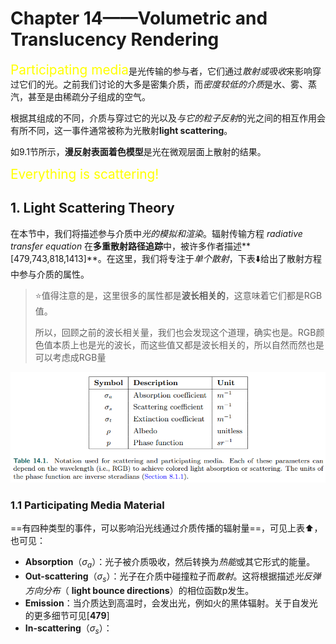 # Chapter 14——Volumetric and Translucency Rendering

<span style="color:yellow;font-size:1.3rem">Participating media</span>是光传输的参与者，它们通过*散射或吸收*来影响穿过它们的光。之前我们讨论的大多是密集介质，而*密度较低的介质*是水、雾、蒸汽，甚至是由稀疏分子组成的空气。

根据其组成的不同，介质与穿过它的光以及*与它的粒子反射*的光之间的相互作用会有所不同，这一事件通常被称为光散射**light scattering**。

如9.1节所示，**漫反射表面着色模型**是光在微观层面上散射的结果。

<span style="color:yellow;font-size:1.3rem">Everything is scattering!</span>



## 1. Light Scattering Theory

在本节中，我们将描述参与介质中*光的模拟和渲染*。辐射传输方程 *radiative transfer equation* 在**多重散射路径追踪**中，被许多作者描述**[479,743,818,1413]**。在这里，我们将专注于*单个散射*，下表:arrow_down:给出了散射方程中参与介质的属性。

> :star:值得注意的是，这里很多的属性都是**波长相关的**，这意味着它们都是RGB值。
>
> 所以，回顾之前的波长相关量，我们也会发现这个道理，确实也是。RGB颜色值本质上也是光的波长，而这些值又都是波长相关的，所以自然而然也是可以考虑成RGB量

<img src="RTR4_C14.assets/image-20201213164037613.png" alt="image-20201213164037613" style="zoom:80%;" />





### 1.1 Participating Media Material

==有四种类型的事件，可以影响沿光线通过介质传播的辐射量==，可见上表:arrow_up:，也可见：

- **Absorption**（$\sigma_a$）：光子被介质吸收，然后转换为*热能*或其它形式的能量。
- **Out-scattering**（$\sigma_s$）：光子在介质中碰撞粒子而*散射*。这将根据描述*光反弹方向分布*（ **light bounce directions**）的相位函数p发生。
- **Emission**：当介质达到高温时，会发出光，例如火的黑体辐射。关于自发光的更多细节可见[**479**]
- **In-scattering**（$\sigma_s$）：

